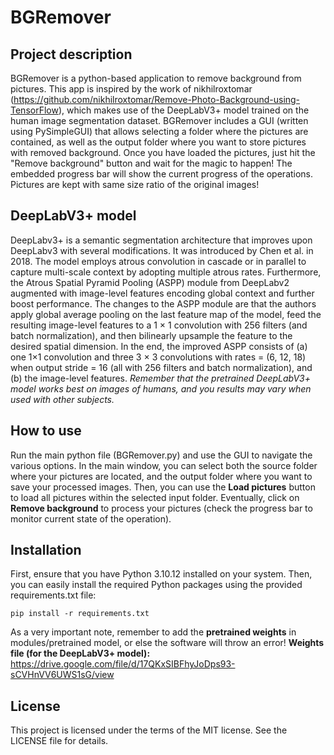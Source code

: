 # BGRemover

## Project description
BGRemover is a python-based application to remove background from pictures. This app is inspired by the work of nikhilroxtomar (https://github.com/nikhilroxtomar/Remove-Photo-Background-using-TensorFlow), which makes use of the DeepLabV3+ model trained on the human image segmentation dataset. BGRemover includes a GUI (written using PySimpleGUI) that allows selecting a folder where the pictures are contained, as well as the output folder where you want to store pictures with removed background. Once you have loaded the pictures, just hit the "Remove background" button and wait for the magic to happen! The embedded progress bar will show the current progress of the operations. Pictures are kept with same size ratio of the original images! 

## DeepLabV3+ model
DeepLabv3+ is a semantic segmentation architecture that improves upon DeepLabv3 with several modifications. It was introduced by Chen et al. in 2018. The model employs atrous convolution in cascade or in parallel to capture multi-scale context by adopting multiple atrous rates. Furthermore, the Atrous Spatial Pyramid Pooling (ASPP) module from DeepLabv2 augmented with image-level features encoding global context and further boost performance. The changes to the ASPP module are that the authors apply global average pooling on the last feature map of the model, feed the resulting image-level features to a 1 × 1 convolution with 256 filters (and batch normalization), and then bilinearly upsample the feature to the desired spatial dimension. In the end, the improved ASPP consists of (a) one 1×1 convolution and three 3 × 3 convolutions with rates = (6, 12, 18) when output stride = 16 (all with 256 filters and batch normalization), and (b) the image-level features. _Remember that the pretrained DeepLabV3+ model works best on images of humans, and you results may vary when used with other subjects._

## How to use
Run the main python file (BGRemover.py) and use the GUI to navigate the various options. In the main window, you can select both the source folder where your pictures are located, and the output folder where you want to save your processed images. Then, you can use the **Load pictures** button to load all pictures within the selected input folder. Eventually, click on **Remove background** to process your pictures (check the progress bar to monitor current state of the operation).

## Installation 
First, ensure that you have Python 3.10.12 installed on your system. Then, you can easily install the required Python packages using the provided requirements.txt file:

`pip install -r requirements.txt` 

As a very important note, remember to add the **pretrained weights** in modules/pretrained model, or else the software will throw an error! **Weights file (for the DeepLabV3+ model):** https://drive.google.com/file/d/17QKxSIBFhyJoDps93-sCVHnVV6UWS1sG/view

## License
This project is licensed under the terms of the MIT license. See the LICENSE file for details.




